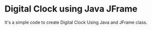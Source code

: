 # Digital Clock using Java JFrame

 It's a simple code to create Digital Clock Using Java and JFrame class. 


